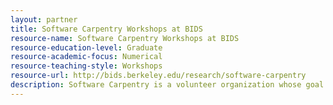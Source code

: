 ```yaml
---
layout: partner 
title: Software Carpentry Workshops at BIDS
resource-name: Software Carpentry Workshops at BIDS
resource-education-level: Graduate
resource-academic-focus: Numerical
resource-teaching-style: Workshops
resource-url: http://bids.berkeley.edu/research/software-carpentry
description: Software Carpentry is a volunteer organization whose goal is to make scientists more productiveÂ and their work more reliableÂ by teaching them basic computing skills.
---
```

